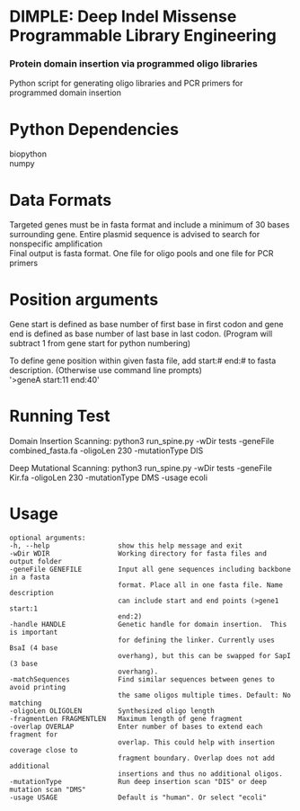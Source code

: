 # DIMPLE: Deep Indel Missense Programmable Library Engineering
### Protein domain insertion via programmed oligo libraries
Python script for generating oligo libraries and PCR primers for programmed domain insertion

# Python Dependencies
biopython <br />
numpy

# Data Formats
Targeted genes must be in fasta format and include a minimum of 30 bases surrounding gene.
Entire plasmid sequence is advised to search for nonspecific amplification <br />
Final output is fasta format. One file for oligo pools and one file for PCR primers

# Position arguments
Gene start is defined as base number of first base in first codon and gene end is defined as base number of last base in last codon.
(Program will subtract 1 from gene start for python numbering)

To define gene position within given fasta file, add start:# end:# to fasta description. (Otherwise use command line prompts) <br />
'>geneA start:11 end:40'

# Running Test
Domain Insertion Scanning:
python3 run_spine.py -wDir tests -geneFile combined_fasta.fa -oligoLen 230 -mutationType DIS

Deep Mutational Scanning:
python3 run_spine.py -wDir tests -geneFile Kir.fa -oligoLen 230 -mutationType DMS -usage ecoli

# Usage
```
optional arguments:
-h, --help                 show this help message and exit
-wDir WDIR                 Working directory for fasta files and output folder
-geneFile GENEFILE         Input all gene sequences including backbone in a fasta
                           format. Place all in one fasta file. Name description
                           can include start and end points (>gene1 start:1
                           end:2)
-handle HANDLE             Genetic handle for domain insertion.  This is important
                           for defining the linker. Currently uses BsaI (4 base
                           overhang), but this can be swapped for SapI (3 base
                           overhang).
-matchSequences            Find similar sequences between genes to avoid printing
                           the same oligos multiple times. Default: No matching
-oligoLen OLIGOLEN         Synthesized oligo length
-fragmentLen FRAGMENTLEN   Maximum length of gene fragment
-overlap OVERLAP           Enter number of bases to extend each fragment for
                           overlap. This could help with insertion coverage close to
                           fragment boundary. Overlap does not add additional
                           insertions and thus no additional oligos.
-mutationType              Run deep insertion scan "DIS" or deep mutation scan "DMS"
-usage USAGE               Default is "human". Or select "ecoli"
```
